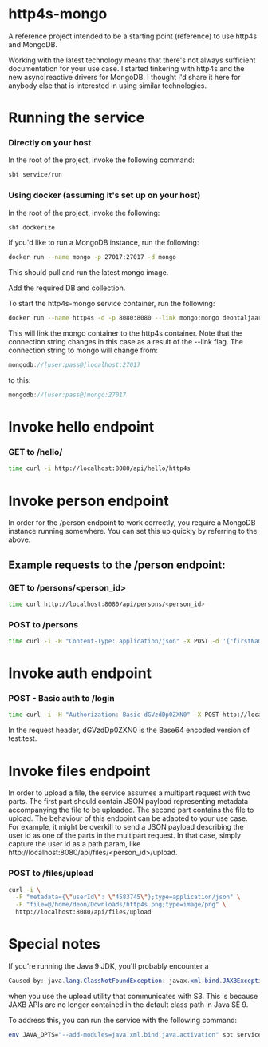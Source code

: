 # http4s-mongo
A reference project intended to be a starting point (reference) to use http4s and MongoDB.

Working with the latest technology means that there's not always sufficient documentation for your use case. I started tinkering with http4s and the new async|reactive drivers for MongoDB. I thought I'd share it here for anybody else that is interested in using similar technologies.

# Running the service
### Directly on your host
In the root of the project, invoke the following command:
```bash
sbt service/run
```

### Using docker (assuming it's set up on your host)
In the root of the project, invoke the following:
```bash
sbt dockerize
```
If you'd like to run a MongoDB instance, run the following:
```bash
docker run --name mongo -p 27017:27017 -d mongo
```
This should pull and run the latest mongo image.

Add the required DB and collection.

To start the http4s-mongo service container, run the following:
```bash
docker run --name http4s -d -p 8080:8080 --link mongo:mongo deontaljaard.github.io/service
```
This will link the mongo container to the http4s container. Note that the connection string changes in this case as a result of the --link flag. The connection string to mongo will change from:
```scala
mongodb://[user:pass@]localhost:27017
```
to this:
```scala
mongodb://[user:pass@]mongo:27017
```

# Invoke hello endpoint
### GET to /hello/<name>
```bash
time curl -i http://localhost:8080/api/hello/http4s
```
# Invoke person endpoint
In order for the /person endpoint to work correctly, you require a MongoDB instance running somewhere. You can set this up quickly by referring to the above.

## Example requests to the /person endpoint:
### GET to /persons/<person_id>
```bash
time curl http://localhost:8080/api/persons/<person_id>
```

### POST to /persons
```bash
time curl -i -H "Content-Type: application/json" -X POST -d '{"firstName":"Frodo", "lastName":"Baggins"}' http://localhost:8080/api/persons
```

# Invoke auth endpoint
### POST - Basic auth to /login
```bash
time curl -i -H "Authorization: Basic dGVzdDp0ZXN0" -X POST http://localhost:8080/api/login
```
In the request header, dGVzdDp0ZXN0 is the Base64 encoded version of test:test.

# Invoke files endpoint
In order to upload a file, the service assumes a multipart request with two parts. The first part should contain JSON payload representing metadata accompanying the file to be uploaded. The second part contains the file to upload. The behaviour of this endpoint can be adapted to your use case. For example, it might be overkill to send a JSON payload describing the user id as one of the parts in the multipart request. In that case, simply capture the user id as a path param, like http://localhost:8080/api/files/<person_id>/upload.
### POST to /files/upload
```bash
curl -i \
  -F "metadata={\"userId\": \"4583745\"};type=application/json" \
  -F "file=@/home/deon/Downloads/http4s.png;type=image/png" \
  http://localhost:8080/api/files/upload
```

# Special notes
If you're running the Java 9 JDK, you'll probably encounter a
```java
Caused by: java.lang.ClassNotFoundException: javax.xml.bind.JAXBException
```
when you use the upload utility that communicates with S3. This is because JAXB APIs are no longer contained in the default class path in Java SE 9.

To address this, you can run the service with the following command:
```bash
env JAVA_OPTS="--add-modules=java.xml.bind,java.activation" sbt service/run
```
